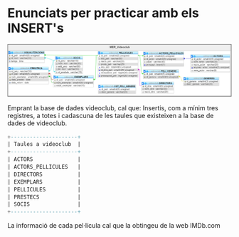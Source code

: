 # Enunciats per practicar amb els INSERT's
![MER_Videoclub](./imatges/MER_Videoclub.png)


Emprant la base de dades videoclub, cal que:
Insertis, com a mínim tres registres, a totes i cadascuna de les taules que existeixen a la base de dades de videoclub.


~~~~sql
+---------------------+
| Taules a videoclub  |
+---------------------+
| ACTORS              |
| ACTORS_PELLICULES   |
| DIRECTORS           |
| EXEMPLARS           |
| PELLICULES          |
| PRESTECS            |
| SOCIS               |
+---------------------+
~~~~
La informació de cada pel·lícula cal que la obtingeu de la web IMDb.com
